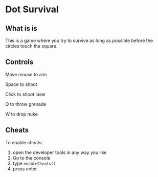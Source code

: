 # Dot Survival
## What is is
This is a game where you try to survive as long as possible before the circles touch the square.
## Controls
Move mouse to aim

Space to shoot

Click to shoot laser

Q to throw grenade

W to drop nuke
## Cheats
To enable cheats:
1. open the developer tools in any way you like
2. Go to the console
3. type `enableCheats()`
4. press enter
